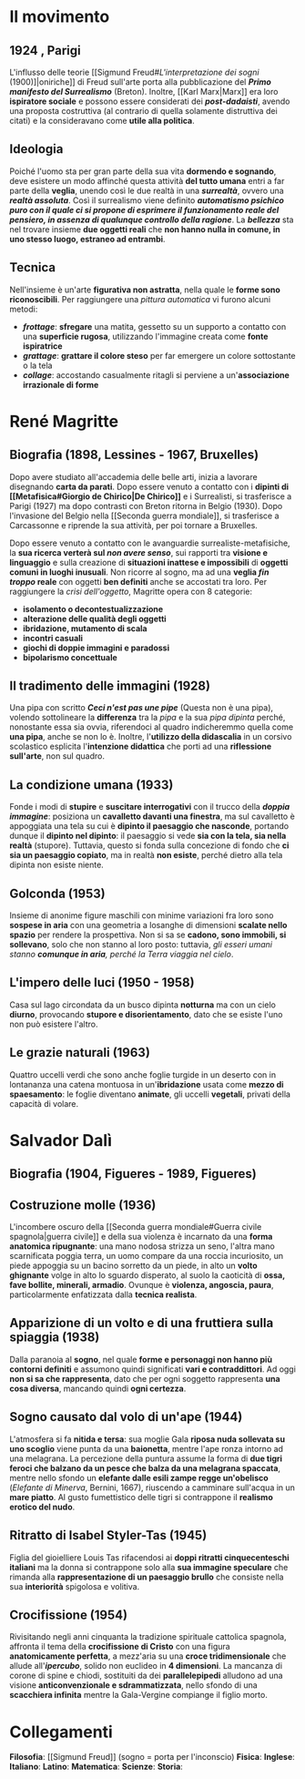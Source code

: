 # Il movimento
## 1924 , Parigi
L'influsso delle teorie [[Sigmund Freud#*L'interpretazione dei sogni* (1900)]|oniriche]] di Freud sull'arte porta alla pubblicazione del ***Primo manifesto del Surrealismo*** (Breton). Inoltre, [[Karl Marx|Marx]] era loro **ispiratore sociale** e possono essere considerati dei ***post-dadaisti***, avendo una proposta costruttiva (al contrario di quella solamente distruttiva dei citati) e la consideravano come **utile alla politica**.
## Ideologia
Poiché l'uomo sta per gran parte della sua vita **dormendo e sognando**, deve esistere un modo affinché questa attività **del tutto umana** entri a far parte della **veglia**, unendo così le due realtà in una ***surrealtà***, ovvero una ***realtà assoluta***. Così il surrealismo viene definito ***automatismo psichico puro con il quale ci si propone di esprimere il funzionamento reale del pensiero, in assenza di qualunque controllo della ragione***. La ***bellezza*** sta nel trovare insieme **due oggetti reali** che **non hanno nulla in comune, in uno stesso luogo, estraneo ad entrambi**.
## Tecnica
Nell'insieme è un'arte **figurativa non astratta**, nella quale le **forme sono riconoscibili**. Per raggiungere una *pittura automatica* vi furono alcuni metodi:
- ***frottage***: **sfregare** una matita, gessetto su un supporto a contatto con una **superficie rugosa**, utilizzando l'immagine creata come **fonte ispiratrice**
- ***grattage***: **grattare il colore steso** per far emergere un colore sottostante o la tela
- ***collage***: accostando casualmente ritagli si perviene a un'**associazione irrazionale di forme**
# René Magritte
## Biografia (1898, Lessines - 1967, Bruxelles)
Dopo avere studiato all'accademia delle belle arti, inizia a lavorare disegnando **carta da parati**. Dopo essere venuto a contatto con i **dipinti di [[Metafisica#Giorgio de Chirico|De Chirico]]** e i Surrealisti, si trasferisce a Parigi (1927) ma dopo contrasti con Breton ritorna in Belgio (1930). Dopo l'invasione del Belgio nella [[Seconda guerra mondiale]], si trasferisce a Carcassonne e riprende la sua attività, per poi tornare a Bruxelles.

Dopo essere venuto a contatto con le avanguardie surrealiste-metafisiche, la **sua ricerca verterà sul *non avere senso***, sui rapporti tra **visione e linguaggio** e sulla creazione di **situazioni inattese e impossibili** di **oggetti comuni in luoghi inusuali**. Non ricorre al sogno, ma ad una **veglia *fin troppo* reale** con oggetti **ben definiti** anche se accostati tra loro. Per raggiungere la *crisi dell'oggetto*, Magritte opera con 8 categorie:
- **isolamento o decontestualizzazione**
- **alterazione delle qualità degli oggetti**
- **ibridazione, mutamento di scala**
- **incontri casuali**
- **giochi di doppie immagini e paradossi**
- **bipolarismo concettuale**
## Il tradimento delle immagini (1928)
Una pipa con scritto ***Ceci n'est pas une pipe*** (Questa non è una pipa), volendo sottolineare la **differenza** tra la *pipa* e la sua *pipa dipinta* perché, nonostante essa sia ovvia, riferendoci al quadro indicheremmo quella come **una pipa**, anche se non lo è. Inoltre, l'**utilizzo della didascalia** in un corsivo scolastico esplicita l'**intenzione didattica** che porti ad una **riflessione sull'arte**, non sul quadro.
## La condizione umana (1933)
Fonde i modi di **stupire** e **suscitare interrogativi** con il trucco della ***doppia immagine***: posiziona un **cavalletto davanti una finestra**, ma sul cavalletto è appoggiata una tela su cui è **dipinto il paesaggio che nasconde**, portando dunque il **dipinto nel dipinto**: il paesaggio si vede **sia con la tela, sia nella realtà** (stupore). Tuttavia, questo si fonda sulla concezione di fondo che **ci sia un paesaggio copiato**, ma in realtà **non esiste**, perché dietro alla tela dipinta non esiste niente.
## Golconda (1953)
Insieme di anonime figure maschili con minime variazioni fra loro sono **sospese in aria** con una geometria a losanghe di dimensioni **scalate nello spazio** per rendere la prospettiva. Non si sa se **cadono, sono immobili, si sollevano**, solo che non stanno al loro posto: tuttavia, *gli esseri umani stanno **comunque in aria**, perché la Terra viaggia nel cielo*.
## L'impero delle luci (1950 - 1958)
Casa sul lago circondata da un busco dipinta **notturna** ma con un cielo **diurno**, provocando **stupore e disorientamento**, dato che se esiste l'uno non può esistere l'altro.
## Le grazie naturali (1963)
Quattro uccelli verdi che sono anche foglie turgide in un deserto con in lontananza una catena montuosa in un'**ibridazione** usata come **mezzo di spaesamento**: le foglie diventano **animate**, gli uccelli **vegetali**, privati della capacità di volare.
# Salvador Dalì
## Biografia (1904, Figueres - 1989, Figueres)
## Costruzione molle (1936)
L'incombere oscuro della [[Seconda guerra mondiale#Guerra civile spagnola|guerra civile]] e della sua violenza è incarnato da una **forma anatomica ripugnante**: una mano nodosa strizza un seno, l'altra mano scarnificata poggia terra, un uomo compare da una roccia incuriosito, un piede appoggia su un bacino sorretto da un piede, in alto un **volto ghignante** volge in alto lo sguardo disperato, al suolo la caoticità di **ossa, fave bollite, minerali, armadio**. Ovunque è **violenza, angoscia, paura**, particolarmente enfatizzata dalla **tecnica realista**.
## Apparizione di un volto e di una fruttiera sulla spiaggia (1938)
Dalla paranoia al **sogno**, nel quale **forme e personaggi non hanno più contorni definiti** e assumono quindi significati **vari e contraddittori**. Ad oggi **non si sa che rappresenta**, dato che per ogni soggetto rappresenta **una cosa diversa**, mancando quindi **ogni certezza**.
## Sogno causato dal volo di un'ape (1944)
L'atmosfera si fa **nitida e tersa**: sua moglie Gala **riposa nuda sollevata su uno scoglio** viene punta da una **baionetta**, mentre l'ape ronza intorno ad una melagrana. La percezione della puntura assume la forma di **due tigri feroci che balzano da un pesce che balza da una melagrana spaccata**, mentre nello sfondo un **elefante dalle esili zampe regge un'obelisco** (*Elefante di Minerva*, Bernini, 1667), riuscendo a camminare sull'acqua in un **mare piatto**. Al gusto fumettistico delle tigri si contrappone il **realismo erotico del nudo**.
## Ritratto di Isabel Styler-Tas (1945)
Figlia del gioielliere Louis Tas rifacendosi ai **doppi ritratti cinquecenteschi italiani** ma la donna si contrappone solo alla **sua immagine speculare** che rimanda alla **rappresentazione di un paesaggio brullo** che consiste nella sua **interiorità** spigolosa e volitiva. 
## Crocifissione (1954)
Rivisitando negli anni cinquanta la tradizione spirituale cattolica spagnola, affronta il tema della **crocifissione di Cristo** con una figura **anatomicamente perfetta**, a mezz'aria su una **croce tridimensionale** che allude all'***ipercubo***, solido non euclideo in **4 dimensioni**. La mancanza di corone di spine e chiodi, sostituiti da dei **parallelepipedi** alludono ad una visione **anticonvenzionale e sdrammatizzata**, nello sfondo di una **scacchiera infinita** mentre la Gala-Vergine compiange il figlio morto.
# Collegamenti
**Filosofia**: [[Sigmund Freud]] (sogno = porta per l'inconscio)
**Fisica**:
**Inglese**:
**Italiano**:
**Latino**:
**Matematica**:
**Scienze**:
**Storia**:
